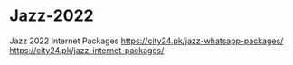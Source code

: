 # Jazz-2022
Jazz 2022 Internet Packages
https://city24.pk/jazz-whatsapp-packages/
https://city24.pk/jazz-internet-packages/
